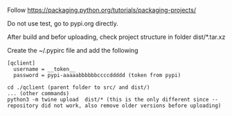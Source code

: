Follow https://packaging.python.org/tutorials/packaging-projects/

Do not use test, go to pypi.org directly.

After build and befor uploading, check project structure in folder dist/*.tar.xz

Create the ~/.pypirc file and add the following

```
[qclient]
  username = __token__
  password = pypi-aaaaabbbbbbccccddddd (token from pypi)
```

```
cd ./qclient (parent folder to src/ and dist/)
... (other commands)
python3 -m twine upload  dist/* (this is the only different since --repository did not work, also remove older versions before uploading)